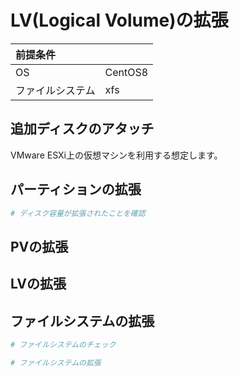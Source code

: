 # LV(Logical Volume)の拡張
|前提条件||
|:---|:---|
|OS|CentOS8|
|ファイルシステム|xfs|

## 追加ディスクのアタッチ
VMware ESXi上の仮想マシンを利用する想定します。

## パーティションの拡張
```sh
# ディスク容量が拡張されたことを確認
```

## PVの拡張

## LVの拡張

## ファイルシステムの拡張
```sh
# ファイルシステムのチェック
```

```sh
# ファイルシステムの拡張
```
